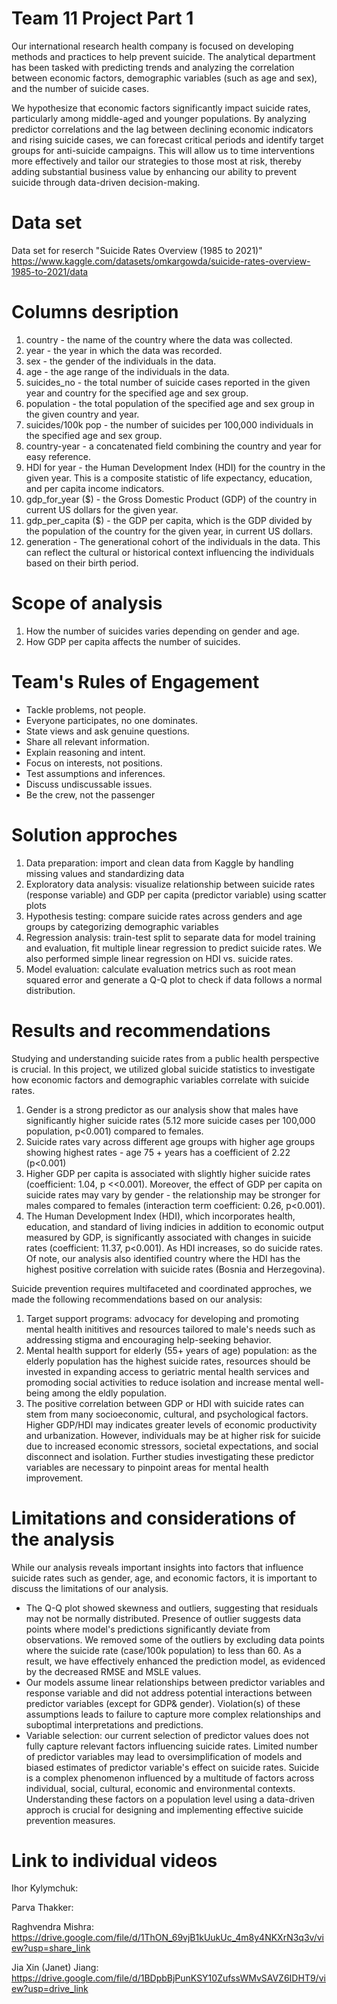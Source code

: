 # Team 11 Project Part 1
Our international research health company is focused on developing methods and practices to help prevent suicide. The analytical department has been tasked with predicting trends and analyzing the correlation between economic factors, demographic variables (such as age and sex), and the number of suicide cases.

We hypothesize that economic factors significantly impact suicide rates, particularly among middle-aged and younger populations. By analyzing predictor correlations and the lag between declining economic indicators and rising suicide cases, we can forecast critical periods and identify target groups for anti-suicide campaigns. This will allow us to time interventions more effectively and tailor our strategies to those most at risk, thereby adding substantial business value by enhancing our ability to prevent suicide through data-driven decision-making.


# Data set
Data set for reserch "Suicide Rates Overview (1985 to 2021)"
https://www.kaggle.com/datasets/omkargowda/suicide-rates-overview-1985-to-2021/data
# Columns desription
1. country - the name of the country where the data was collected.
2. year - the year in which the data was recorded.
3. sex - the gender of the individuals in the data.
4. age - the age range of the individuals in the data.
5. suicides_no - the total number of suicide cases reported in the given year and country for the specified age and sex group.
6. population - the total population of the specified age and sex group in the given country and year.
7. suicides/100k pop - the number of suicides per 100,000 individuals in the specified age and sex group.
8. country-year - a concatenated field combining the country and year for easy reference.
9. HDI for year - the Human Development Index (HDI) for the country in the given year. This is a composite statistic of life expectancy, education, and per capita income indicators.
10. gdp_for_year ($) - the Gross Domestic Product (GDP) of the country in current US dollars for the given year.
11. gdp_per_capita ($) - the GDP per capita, which is the GDP divided by the population of the country for the given year, in current US dollars.
12. generation - The generational cohort of the individuals in the data. This can reflect the cultural or historical context influencing the individuals based on their birth period.

# Scope of analysis
1. How the number of suicides varies depending on gender and age.
2. How GDP per capita affects the number of suicides.

# Team's Rules of Engagement
* Tackle problems, not people.
* Everyone participates, no one dominates.
* State views and ask genuine questions. 
* Share all relevant information.
* Explain reasoning and intent.
* Focus on interests, not positions. 
* Test assumptions and inferences. 
* Discuss undiscussable issues. 
* Be the crew, not the passenger

# Solution approches  
1. Data preparation: import and clean data from Kaggle by handling missing values and standardizing data
2. Exploratory data analysis: visualize relationship between suicide rates (response variable) and GDP per capita (predictor variable) using scatter plots 
3. Hypothesis testing: compare suicide rates across genders and age groups by categorizing demographic variables
4. Regression analysis: train-test split to separate data for model training and evaluation, fit multiple linear regression to predict suicide rates. We also performed simple linear regression on HDI vs. suicide rates. 
5. Model evaluation: calculate evaluation metrics such as root mean squared error and generate a Q-Q plot to check if data follows a normal distribution. 

# Results and recommendations
Studying and understanding suicide rates from a public health perspective is crucial. In this project, we utilized global suicide statistics to investigate how economic factors and demographic variables correlate with suicide rates.

1. Gender is a strong predictor as our analysis show that males have significantly higher suicide rates (5.12 more suicide cases per 100,000 population, p<0.001) compared to females. 
2. Suicide rates vary across different age groups with higher age groups showing highest rates - age 75 + years has a coefficient of 2.22 (p<0.001) 
3. Higher GDP per capita is associated with slightly higher suicide rates (coefficient: 1.04, p <<0.001). Moreover, the effect of GDP per capita on suicide rates may vary by gender - the relationship may be stronger for males compared to females (interaction term coefficient: 0.26, p<0.001). 
4. The Human Development Index (HDI), which incorporates health, education, and standard of living indicies in addition to economic output measured by GDP, is significantly associated with changes in suicide rates (coefficient: 11.37, p<0.001). As HDI increases, so do suicide rates. Of note, our analysis also identified country where the HDI has the highest positive correlation with suicide rates (Bosnia and Herzegovina). 

Suicide prevention requires multifaceted and coordinated approches, we made the following recommendations based on our analysis:
1. Target support programs: advocacy for developing and promoting mental health inititives and resources tailored to male's needs such as addressing stigma and encouraging help-seeking behavior. 
2. Mental health support for elderly (55+ years of age) population: as the elderly population has the highest suicide rates, resources should be invested in expanding access to geriatric mental health services and promoding social activities to reduce isolation and increase mental well-being among the eldly population. 
3. The positive correlation between GDP or HDI with suicide rates can stem from many socioeconomic, cultural, and psychological factors. Higher GDP/HDI may indicates greater levels of economic productivity and urbanization. However, individuals may be at higher risk for suicide due to increased economic stressors,  societal expectations, and social disconnect and isolation. Further studies investigating these predictor variables are necessary to pinpoint areas for mental health improvement.


# Limitations and considerations of the analysis
While our analysis reveals important insights into factors that influence suicide rates such as gender, age, and economic factors, it is important to discuss the limitations of our analysis. 

* The Q-Q plot showed skewness and outliers, suggesting that residuals may not be normally distributed. Presence of outlier suggests data points where model's predictions significantly deviate from observations. We removed some of the outliers by excluding data points where the suicide rate (case/100k population) to less than 60. As a result, we have effectively enhanced the prediction model, as evidenced by the decreased RMSE and MSLE values. 
* Our models assume linear relationships between predictor variables and response variable and did not address potential interactions between predictor variables (except for GDP& gender). Violation(s) of these assumptions leads to failure to capture more complex relationships and suboptimal interpretations and predictions. 
* Variable selection: our current selection of predictor values does not fully capture relevant factors influencing suicide rates.  Limited number of predictor variables may lead to oversimplification of models and biased estimates of predictor variable's effect on suicide rates. Suicide is a complex phenomenon influenced by a multitude of factors across individual, social, cultural, economic and environmental contexts. Understanding these factors on a population level using a data-driven approch is crucial for designing and implementing effective suicide prevention measures. 

# Link to individual videos
Ihor Kylymchuk:

Parva Thakker: 

Raghvendra Mishra: https://drive.google.com/file/d/1ThON_69vjB1kUukUc_4m8y4NKXrN3q3v/view?usp=share_link

Jia Xin (Janet) Jiang: https://drive.google.com/file/d/1BDpbBjPunKSY10ZufssWMvSAVZ6IDHT9/view?usp=drive_link


